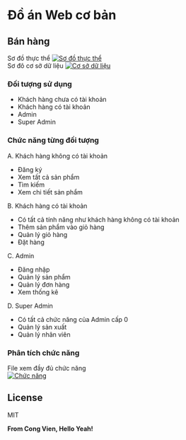 # Đồ án Web cơ bản
## Bán hàng
Sơ đồ thực thể
[![Sơ đồ thực thể](https://app.diagrams.net/images/favicon-32x32.png)](https://drive.google.com/file/d/1SV9M_ssfTL9hncr5GxCLhDLJn_shWy4W/view?usp=sharing)
<br>
Sơ đô cơ sở dữ liệu
[![Cơ sở dữ liệu](https://app.diagrams.net/images/favicon-32x32.png)](https://drive.google.com/file/d/1TWL29639SeC_Qj9pKPXJFxO4aP9rLYW9/view?usp=sharing)

### Đối tượng sử dụng
- Khách hàng chưa có tài khoản
- Khách hàng có tài khoản
- Admin
- Super Admin

### Chức năng từng đối tượng
A. Khách hàng không có tài khoản
- Đăng ký
- Xem tất cả sản phẩm
- Tìm kiếm
- Xem chi tiết sản phẩm

B. Khách hàng có tài khoản
- Có tất cả tính năng như khách hàng không có tài khoản
- Thêm sản phẩm vào giỏ hàng
- Quản lý giỏ hàng
- Đặt hàng

C. Admin
- Đăng nhập
- Quản lý sản phẩm
- Quản lý đơn hàng
- Xem thống kê

D. Super Admin
- Có tất cả chức năng của Admin cấp 0
- Quản lý sản xuất
- Quản lý nhân viên

### Phân tích chức năng

File xem đầy đủ chức năng <br>
[![Chức năng](https://play-lh.googleusercontent.com/i2n_rMLHjwLb925iRkj0yv5QtnoXCuq-Ass--FIeNDdFe4TEZ-hKBNFuhZi3RYIjnTbU)](https://docs.google.com/document/d/18yPXw7-7h9nocrwyAq4rS-o8htsxc_4-/edit?usp=sharing&ouid=100137837925519527245&rtpof=true&sd=true)

## License

MIT

**From Cong Vien, Hello Yeah!**

